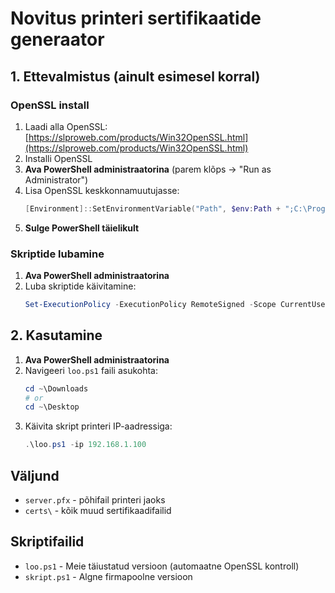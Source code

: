 # Novitus printeri sertifikaatide generaator

## 1. Ettevalmistus (ainult esimesel korral)

### OpenSSL install

1. Laadi alla OpenSSL: [https://slproweb.com/products/Win32OpenSSL.html](https://slproweb.com/products/Win32OpenSSL.html)
2. Installi OpenSSL
3. **Ava PowerShell administraatorina** (parem klõps → "Run as Administrator")
4. Lisa OpenSSL keskkonnamuutujasse:
   ```powershell
   [Environment]::SetEnvironmentVariable("Path", $env:Path + ";C:\Program Files\OpenSSL-Win64\bin", [EnvironmentVariableTarget]::Machine)
   ```
5. **Sulge PowerShell täielikult**

### Skriptide lubamine

1. **Ava PowerShell administraatorina**
2. Luba skriptide käivitamine:
   ```powershell
   Set-ExecutionPolicy -ExecutionPolicy RemoteSigned -Scope CurrentUser
   ```

## 2. Kasutamine

1. **Ava PowerShell administraatorina**
2. Navigeeri `loo.ps1` faili asukohta:
   ```powershell
   cd ~\Downloads
   # or
   cd ~\Desktop
   ```
3. Käivita skript printeri IP-aadressiga:
   ```powershell
   .\loo.ps1 -ip 192.168.1.100
   ```

## Väljund

- `server.pfx` - põhifail printeri jaoks
- `certs\` - kõik muud sertifikaadifailid

## Skriptifailid

- `loo.ps1` - Meie täiustatud versioon (automaatne OpenSSL kontroll)
- `skript.ps1` - Algne firmapoolne versioon
